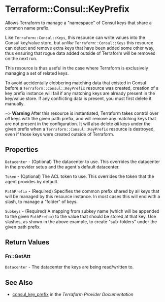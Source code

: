 # Terraform::Consul::KeyPrefix

Allows Terraform to manage a "namespace" of Consul keys that share a common
name prefix.

Like `Terraform::Consul::Keys`, this resource can write values into the Consul key/value
store, but *unlike* `Terraform::Consul::Keys` this resource can detect and remove extra
keys that have been added some other way, thus ensuring that rogue data
added outside of Terraform will be removed on the next run.

This resource is thus useful in the case where Terraform is exclusively
managing a set of related keys.

To avoid accidentally clobbering matching data that existed in Consul before
a `Terraform::Consul::KeyPrefix` resource was created, creation of a key prefix instance
will fail if any matching keys are already present in the key/value store.
If any conflicting data is present, you must first delete it manually.

~> **Warning** After this resource is instantiated, Terraform takes control
over *all* keys with the given path prefix, and will remove any matching keys
that are not present in the configuration. It will also delete *all* keys under
the given prefix when a `Terraform::Consul::KeyPrefix` resource is destroyed, even if
those keys were created outside of Terraform.

## Properties

`Datacenter` - (Optional) The datacenter to use. This overrides the
datacenter in the provider setup and the agent's default datacenter.

`Token` - (Optional) The ACL token to use. This overrides the
token that the agent provides by default.

`PathPrefix` - (Required) Specifies the common prefix shared by all keys
that will be managed by this resource instance. In most cases this will
end with a slash, to manage a "folder" of keys.

`Subkeys` - (Required) A mapping from subkey name (which will be appended
to the given `PathPrefix`) to the value that should be stored at that key.
Use slashes, as shown in the above example, to create "sub-folders" under
the given path prefix.


## Return Values

### Fn::GetAtt

`Datacenter` - The datacenter the keys are being read/written to.

## See Also

* [consul_key_prefix](https://www.terraform.io/docs/providers/consul/r/key_prefix.html) in the _Terraform Provider Documentation_